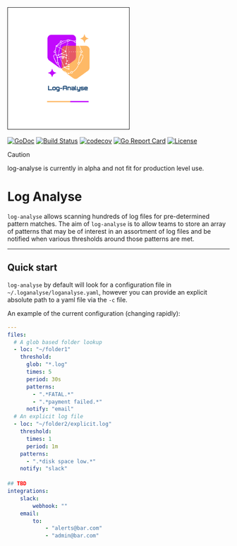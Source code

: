 <img src="https://github.com/symonk/log-analyse/blob/main/.github/images/logo.png" border="1" width="275" height="275"/>

[![GoDoc](https://pkg.go.dev/badge/github.com/symonk/log-analyse)](https://pkg.go.dev/github.com/symonk/log-analyse)
[![Build Status](https://github.com/symonk/log-analyse/actions/workflows/go_test.yml/badge.svg)](https://github.com/symonk/log-analyse/actions/workflows/go_test.yml)
[![codecov](https://codecov.io/gh/symonk/log-analyse/branch/main/graph/badge.svg)](https://codecov.io/gh/symonk/log-analyse)
[![Go Report Card](https://goreportcard.com/badge/github.com/symonk/log-analyse)](https://goreportcard.com/report/github.com/symonk/log-analyse)
[![License](https://img.shields.io/badge/License-Apache_2.0-blue.svg)](https://github.com/symonk/log-analyse/blob/master/LICENSE)


> [!CAUTION]
> log-analyse is currently in alpha and not fit for production level use.


# Log Analyse

`log-analyse` allows scanning hundreds of log files for pre-determined pattern matches.
The aim of `log-analyse` is to allow teams to store an array of patterns that may be
of interest in an assortment of log files and be notified when various thresholds around
those patterns are met.

-----

## Quick start

`log-analyse` by default will look for a configuration file in `~/.loganalyse/loganalyse.yaml`, however you can provide
an explicit absolute path to a yaml file via the `-c` file.

An example of the current configuration (changing rapidly):

```yaml
---
files:
  # A glob based folder lookup
  - loc: "~/folder1"
    threshold:
      glob: "*.log"
      times: 5
      period: 30s
      patterns:
        - ".*FATAL.*"
        - ".*payment failed.*"
      notify: "email"
  # An explicit log file
  - loc: "~/folder2/explicit.log"
    threshold:
      times: 1
      period: 1m
    patterns:
      - ".*disk space low.*"
    notify: "slack"

## TBD
integrations:
    slack:
        webhook: ""
    email:
        to:
            - "alerts@bar.com"
            - "admin@bar.com"
```
